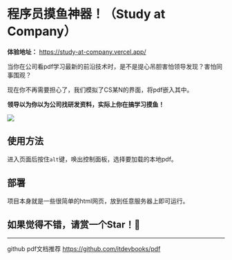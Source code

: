 # 程序员摸鱼神器！（Study at Company）

**体验地址：** https://study-at-company.vercel.app/

当你在公司看pdf学习最新的前沿技术时，是不是提心吊胆害怕领导发现？害怕同事围观？

现在你不再需要担心了，我们模拟了CS某N的界面，将pdf嵌入其中。

**领导以为你以为公司找研发资料，实际上你在搞学习摸鱼！**

<img src="https://raw.githubusercontent.com/81519434/StudyAtCompany/master/images/snapshot.png">

## 使用方法
进入页面后按住`alt`键，唤出控制面板，选择要加载的本地pdf。

## 部署
项目本身就是一些很简单的html网页，放到任意服务器上即可运行。


## 如果觉得不错，请赏一个Star！🧡
-----
github pdf文档推荐
https://github.com/itdevbooks/pdf
